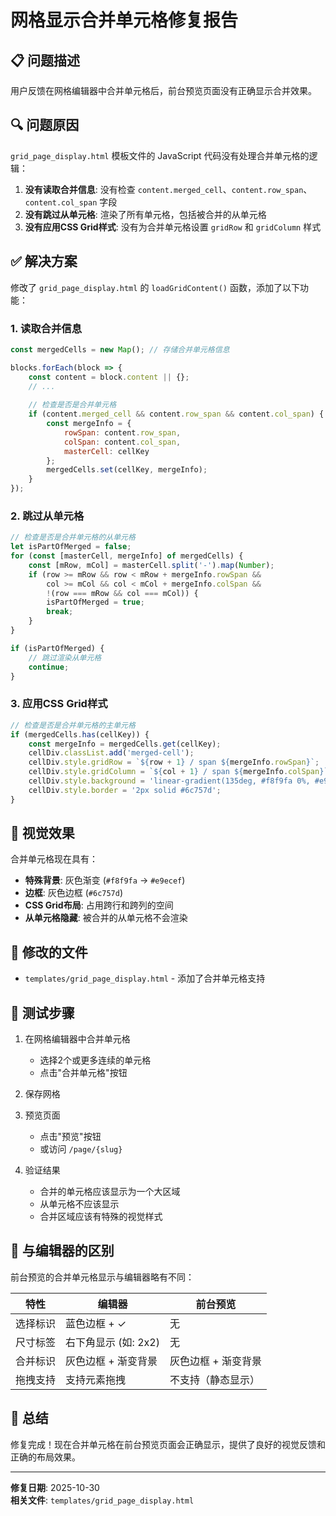 # 网格显示合并单元格修复报告

## 📋 问题描述

用户反馈在网格编辑器中合并单元格后，前台预览页面没有正确显示合并效果。

## 🔍 问题原因

`grid_page_display.html` 模板文件的 JavaScript 代码没有处理合并单元格的逻辑：

1. **没有读取合并信息**: 没有检查 `content.merged_cell`、`content.row_span`、`content.col_span` 字段
2. **没有跳过从单元格**: 渲染了所有单元格，包括被合并的从单元格
3. **没有应用CSS Grid样式**: 没有为合并单元格设置 `gridRow` 和 `gridColumn` 样式

## ✅ 解决方案

修改了 `grid_page_display.html` 的 `loadGridContent()` 函数，添加了以下功能：

### 1. 读取合并信息
```javascript
const mergedCells = new Map(); // 存储合并单元格信息

blocks.forEach(block => {
    const content = block.content || {};
    // ...
    
    // 检查是否是合并单元格
    if (content.merged_cell && content.row_span && content.col_span) {
        const mergeInfo = {
            rowSpan: content.row_span,
            colSpan: content.col_span,
            masterCell: cellKey
        };
        mergedCells.set(cellKey, mergeInfo);
    }
});
```

### 2. 跳过从单元格
```javascript
// 检查是否是合并单元格的从单元格
let isPartOfMerged = false;
for (const [masterCell, mergeInfo] of mergedCells) {
    const [mRow, mCol] = masterCell.split('-').map(Number);
    if (row >= mRow && row < mRow + mergeInfo.rowSpan &&
        col >= mCol && col < mCol + mergeInfo.colSpan &&
        !(row === mRow && col === mCol)) {
        isPartOfMerged = true;
        break;
    }
}

if (isPartOfMerged) {
    // 跳过渲染从单元格
    continue;
}
```

### 3. 应用CSS Grid样式
```javascript
// 检查是否是合并单元格的主单元格
if (mergedCells.has(cellKey)) {
    const mergeInfo = mergedCells.get(cellKey);
    cellDiv.classList.add('merged-cell');
    cellDiv.style.gridRow = `${row + 1} / span ${mergeInfo.rowSpan}`;
    cellDiv.style.gridColumn = `${col + 1} / span ${mergeInfo.colSpan}`;
    cellDiv.style.background = 'linear-gradient(135deg, #f8f9fa 0%, #e9ecef 100%)';
    cellDiv.style.border = '2px solid #6c757d';
}
```

## 🎨 视觉效果

合并单元格现在具有：
- **特殊背景**: 灰色渐变 (`#f8f9fa` → `#e9ecef`)
- **边框**: 灰色边框 (`#6c757d`)
- **CSS Grid布局**: 占用跨行和跨列的空间
- **从单元格隐藏**: 被合并的从单元格不会渲染

## 📝 修改的文件

- `templates/grid_page_display.html` - 添加了合并单元格支持

## 🧪 测试步骤

1. 在网格编辑器中合并单元格
   - 选择2个或更多连续的单元格
   - 点击"合并单元格"按钮

2. 保存网格

3. 预览页面
   - 点击"预览"按钮
   - 或访问 `/page/{slug}`

4. 验证结果
   - 合并的单元格应该显示为一个大区域
   - 从单元格不应该显示
   - 合并区域应该有特殊的视觉样式

## 🔄 与编辑器的区别

前台预览的合并单元格显示与编辑器略有不同：

| 特性 | 编辑器 | 前台预览 |
|------|--------|----------|
| 选择标识 | 蓝色边框 + ✓ | 无 |
| 尺寸标签 | 右下角显示 (如: 2x2) | 无 |
| 合并标识 | 灰色边框 + 渐变背景 | 灰色边框 + 渐变背景 |
| 拖拽支持 | 支持元素拖拽 | 不支持（静态显示） |

## 📌 总结

修复完成！现在合并单元格在前台预览页面会正确显示，提供了良好的视觉反馈和正确的布局效果。

---
**修复日期**: 2025-10-30  
**相关文件**: `templates/grid_page_display.html`
